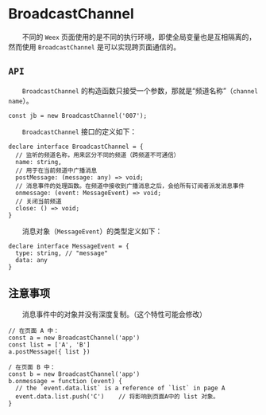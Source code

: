 # BroadcastChannel

&emsp;&emsp;不同的 `Weex` 页面使用的是不同的执行环境，即使全局变量也是互相隔离的，然而使用 `BroadcastChannel` 是可以实现跨页面通信的。

## `API`

&emsp;&emsp;`BroadcastChannel` 的构造函数只接受一个参数，那就是“频道名称”（`channel name`）。

```
const jb = new BroadcastChannel('007');
```

&emsp;&emsp;`BroadcastChannel` 接口的定义如下：

```
declare interface BroadcastChannel = {
  // 监听的频道名称，用来区分不同的频道（跨频道不可通信）
  name: string,
  // 用于在当前频道中广播消息
  postMessage: (message: any) => void;
  // 消息事件的处理函数。在频道中接收到广播消息之后，会给所有订阅者派发消息事件
  onmessage: (event: MessageEvent) => void;
  // 关闭当前频道
  close: () => void;
}
```

&emsp;&emsp;消息对象（`MessageEvent`）的类型定义如下：

```
declare interface MessageEvent = {
  type: string, // "message"
  data: any
}
```

## 注意事项

&emsp;&emsp;消息事件中的对象并没有深度复制。（这个特性可能会修改）

```
// 在页面 A 中：
const a = new BroadcastChannel('app')
const list = ['A', 'B']
a.postMessage({ list })

/ 在页面 B 中：
const b = new BroadcastChannel('app')
b.onmessage = function (event) {
  // the `event.data.list` is a reference of `list` in page A
  event.data.list.push('C')    // 将影响到页面A中的 list 对象。
}
```
